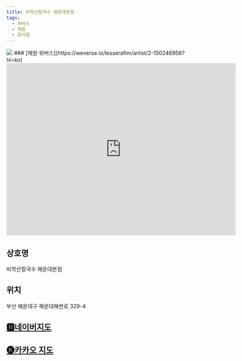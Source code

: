 ```yaml
---
title: 비학산칼국수 해운대본점
tags:
  - 위버스
  - 채원
  - 음식점
---
```

<img src="assets/weverse_2-286488685.jpg">
### [채원 위버스](https://weverse.io/lesserafim/artist/2-150246956?hl=ko)

<iframe src="https://www.google.com/maps/embed?pb=!1m18!1m12!1m3!1d13046.999120139302!2d129.14675205945971!3d35.16286062846492!2m3!1f0!2f0!3f0!3m2!1i1024!2i768!4f13.1!3m3!1m2!1s0x35688d688912a0df%3A0x9f6eb80721303abf!2z67mE7ZWZ7IKwIOuztOumrOuwpSDsg53subzqta3siJg!5e0!3m2!1sko!2skr!4v1741436551248!5m2!1sko!2skr" width="600" height="450" style="border:0;" allowfullscreen="" loading="lazy" referrerpolicy="no-referrer-when-downgrade"></iframe>

## 상호명
비학산칼국수 해운대본점

## 위치
부산 해운대구 해운대해변로 329-4


## [🅽네이버지도](https://naver.me/FTXwquFV)

## [🅚카카오 지도](https://place.map.kakao.com/17342693)